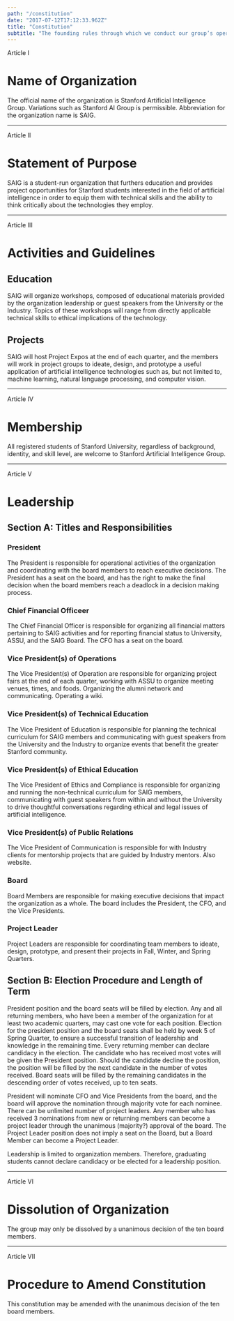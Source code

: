 ```yaml
---
path: "/constitution"
date: "2017-07-12T17:12:33.962Z"
title: "Constitution"
subtitle: "The founding rules through which we conduct our group’s operations."
---
```


<div class="permalinkPage__subtitle">Article I</div>

# Name of Organization

The official name of the organization is Stanford Artificial Intelligence Group. Variations such as Stanford AI Group is permissible. Abbreviation for the organization name is SAIG.

---

<div class="permalinkPage__subtitle">Article II</div>

# Statement of Purpose 
SAIG is a student-run organization that furthers education and provides project opportunities for Stanford students interested in the field of artificial intelligence in order to equip them with technical skills and the ability to think critically about the technologies they employ.

---

<div class="permalinkPage__subtitle">Article III</div>

# Activities and Guidelines
## Education
SAIG will organize workshops, composed of educational materials provided by the organization leadership or guest speakers from the University or the Industry. Topics of these workshops will range from directly applicable technical skills to ethical implications of the technology.

## Projects
SAIG will host Project Expos at the end of each quarter, and the members will work in project groups to ideate, design, and prototype a useful application of artificial intelligence technologies such as, but not limited to, machine learning, natural language processing, and computer vision.

---

<div class="permalinkPage__subtitle">Article IV</div>

# Membership
All registered students of Stanford University, regardless of background, identity, and skill level, are welcome to Stanford Artificial Intelligence Group.

---

<div class="permalinkPage__subtitle">Article V</div>

# Leadership
## Section A: Titles and Responsibilities
### President
The President is responsible for operational activities of the organization and coordinating with the board members to reach executive decisions. The President has a seat on the board, and has the right to make the final decision when the board members reach a deadlock in a decision making process.

### Chief Financial Officeer
The Chief Financial Officer is responsible for organizing all financial matters pertaining to SAIG activities and for reporting financial status to University, ASSU, and the SAIG Board. The CFO has a seat on the board.

### Vice President(s) of Operations
The Vice President(s) of Operation are responsible for organizing project fairs at the end of each quarter, working with ASSU to organize meeting venues, times, and foods. Organizing the alumni network and communicating. Operating a wiki.

### Vice President(s) of Technical Education
The Vice President of Education is responsible for planning the technical curriculum for SAIG members and communicating with guest speakers from the University and the Industry to organize events that benefit the greater Stanford community.

### Vice President(s) of Ethical Education 
The Vice President of Ethics and Compliance is responsible for organizing and running the non-technical curriculum for SAIG members, communicating with guest speakers from within and without the University to drive thoughtful conversations regarding ethical and legal issues of artificial intelligence.

### Vice President(s) of Public Relations
The Vice President of Communication is responsible for with Industry clients for mentorship projects that are guided by Industry mentors. Also website. 

### Board
Board Members are responsible for making executive decisions that impact the organization as a whole. The board includes the President, the CFO, and the Vice Presidents.

### Project Leader
Project Leaders are responsible for coordinating team members to ideate, design, prototype, and present their projects in Fall, Winter, and Spring Quarters.

## Section B: Election Procedure and Length of Term
President position and the board seats will be filled by election. Any and all returning members, who have been a member of the organization for at least two academic quarters, may cast one vote for each position. Election for the president position and the board seats shall be held by week 5 of Spring Quarter, to ensure a successful transition of leadership and knowledge in the remaining time. 
Every returning member can declare candidacy in the election. The candidate who has received most votes will be given the President position. Should the candidate decline the position, the position will be filled by the next candidate in the number of votes received. Board seats will be filled by the remaining candidates in the descending order of votes received, up to ten seats.

President will nominate CFO and Vice Presidents from the board, and the board will approve the nomination through majority vote for each nominee.	
There can be unlimited number of project leaders. Any member who has received 3 nominations from new or returning members can become a project leader through the unanimous (majority?) approval of the board. The Project Leader position does not imply a seat on the Board, but a Board Member can become a Project Leader.

Leadership is limited to organization members. Therefore, graduating students cannot declare candidacy or be elected for a leadership position.

---

<div class="permalinkPage__subtitle">Article VI</div>

# Dissolution of Organization
The group may only be dissolved by a unanimous decision of the ten board members.

---

<div class="permalinkPage__subtitle">Article VII</div>

# Procedure to Amend Constitution
This constitution may be amended with the unanimous decision of the ten board members.
